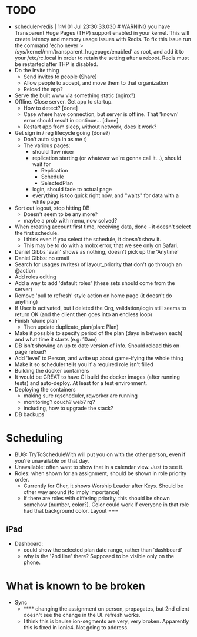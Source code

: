 TODO
====
- scheduler-redis | 1:M 01 Jul 23:30:33.030 # WARNING you have Transparent Huge Pages (THP) support enabled in your kernel. This will create latency and memory usage issues with Redis. To fix this issue run the command 'echo never > /sys/kernel/mm/transparent_hugepage/enabled' as root, and add it to your /etc/rc.local in order to retain the setting after a reboot. Redis must be restarted after THP is disabled.
- Do the Invite thing
    - Send invites to people (Share)
    - Allow people to accept, and move them to that organization
    - Reload the app?
- Serve the built www via something static (nginx?)
- Offline. Close server. Get app to startup.
    - How to detect? [done]
    - Case where have connection, but server is offline. That 'known' error should result in continue... [done]
    - Restart app from sleep, without network, does it work?
- Get sign in / reg lifecycle going (done?)
  - Don't auto sign in as me :)
  - The various pages:
    - should flow nicer
    - replication starting (or whatever we're gonna call it...), should wait for
        - Replication
        - Schedule
        - SelectedPlan
    - login, should fade to actual page
    - everything is too quick right now, and "waits" for data with a white page
- Sort out logout, stop hitting DB
    - Doesn't seem to be any more?
    - maybe a prob with menu, now solved?
- When creating account first time, receiving data, done - it doesn't select the first schedule.
    - I think even if you select the schedule, it doesn't show it.
    - This may be to do with a mobx error, that we see only on Safari.
- Daniel Gibbs 'avail' shows as nothing, doesn't pick up the 'Anytime'
- Daniel Gibbs: no email
- Search for usages (writes) of layout_priority that don't go through an @action
- Add roles editing
- Add a way to add 'default roles' (these sets should come from the server)
- Remove 'pull to refresh' style action on home page (it doesn't do anything)
- If User is activated, but I deleted the Org, validation/login still seems to return OK (and the client then goes into an endless loop)
- Finish 'clone plan'
  - Then update     duplicate_plan(plan: Plan)
- Make it possible to specify period of the plan (days in between each) and what time it starts (e.g: 10am)
- DB isn't showing an up to date version of info. Should reload this on page reload?
- Add 'level' to Person, and write up about game-ifying the whole thing
- Make it so scheduler tells you if a required role isn't filled
- Building the docker containers
- It would be GREAT to have CI build the docker images (after running tests) and auto-deploy. At least for a test environment.
- Deploying the containers
    - making sure rqscheduler, rqworker are running
    - monitoring? couch? web? rq?
    - including, how to upgrade the stack?
- DB backups

Scheduling
===
- BUG: TryToScheduleWith will put you on with the other person, even if you're unavailable on that day.
- Unavailable: often want to show that in a calendar view. Just to see it.
- Roles: when shown for an assignment, should be shown in role priority order.
    - Currently for Cher, it shows Worship Leader after Keys. Should be other way around (to imply importance)
    - If there are roles with differing priority, this should be shown somehow (number, color?). Color could work if everyone in that role had that background color.
Layout
===

iPad
--
- Dashboard:
    - could show the selected plan date range, rather than 'dashboard'
    - why is the '2nd line' there? Supposed to be visible only on the phone.


What is known to be broken
====
- Sync
  - **** changing the assignment on person, propagates, but 2nd client doesn't see the change in the UI. refresh works.
  - I think this is bauise ion-segments are very, very broken. Apparently this is fixed in Ionic4. Not going to address.


